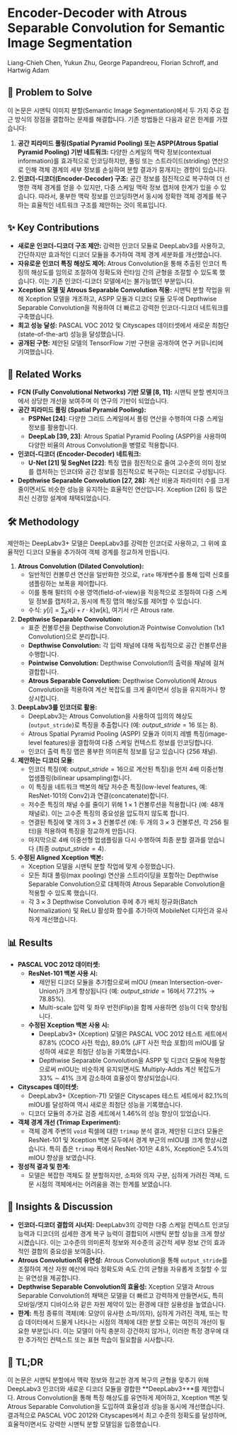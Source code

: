 # Encoder-Decoder with Atrous Separable Convolution for Semantic Image Segmentation

Liang-Chieh Chen, Yukun Zhu, George Papandreou, Florian Schroff, and Hartwig Adam

## 🧩 Problem to Solve

이 논문은 시맨틱 이미지 분할(Semantic Image Segmentation)에서 두 가지 주요 접근 방식의 장점을 결합하는 문제를 해결합니다. 기존 방법들은 다음과 같은 한계를 가졌습니다:

1. **공간 피라미드 풀링(Spatial Pyramid Pooling) 또는 ASPP(Atrous Spatial Pyramid Pooling) 기반 네트워크:** 다양한 스케일의 맥락 정보(contextual information)를 효과적으로 인코딩하지만, 풀링 또는 스트라이드(striding) 연산으로 인해 객체 경계의 세부 정보를 손실하여 분할 결과가 뭉개지는 경향이 있습니다.
2. **인코더-디코더(Encoder-Decoder) 구조:** 공간 정보를 점진적으로 복구하여 더 선명한 객체 경계를 얻을 수 있지만, 다중 스케일 맥락 정보 캡처에 한계가 있을 수 있습니다.
   따라서, 풍부한 맥락 정보를 인코딩하면서 동시에 정확한 객체 경계를 복구하는 효율적인 네트워크 구조를 제안하는 것이 목표입니다.

## ✨ Key Contributions

- **새로운 인코더-디코더 구조 제안:** 강력한 인코더 모듈로 DeepLabv3를 사용하고, 간단하지만 효과적인 디코더 모듈을 추가하여 객체 경계 세분화를 개선했습니다.
- **자유로운 인코더 특징 해상도 제어:** Atrous Convolution을 통해 추출된 인코더 특징의 해상도를 임의로 조절하여 정확도와 런타임 간의 균형을 조절할 수 있도록 했습니다. 이는 기존 인코더-디코더 모델에서는 불가능했던 부분입니다.
- **Xception 모델 및 Atrous Separable Convolution 적용:** 시맨틱 분할 작업을 위해 Xception 모델을 개조하고, ASPP 모듈과 디코더 모듈 모두에 Depthwise Separable Convolution을 적용하여 더 빠르고 강력한 인코더-디코더 네트워크를 구축했습니다.
- **최고 성능 달성:** PASCAL VOC 2012 및 Cityscapes 데이터셋에서 새로운 최첨단(state-of-the-art) 성능을 달성했습니다.
- **공개된 구현:** 제안된 모델의 TensorFlow 기반 구현을 공개하여 연구 커뮤니티에 기여했습니다.

## 📎 Related Works

- **FCN (Fully Convolutional Networks) 기반 모델 [8, 11]:** 시맨틱 분할 벤치마크에서 상당한 개선을 보여주며 이 연구의 기반이 되었습니다.
- **공간 피라미드 풀링 (Spatial Pyramid Pooling):**
  - **PSPNet [24]**: 다양한 그리드 스케일에서 풀링 연산을 수행하여 다중 스케일 정보를 활용합니다.
  - **DeepLab [39, 23]**: Atrous Spatial Pyramid Pooling (ASPP)을 사용하여 다양한 비율의 Atrous Convolution을 병렬로 적용합니다.
- **인코더-디코더 (Encoder-Decoder) 네트워크:**
  - **U-Net [21] 및 SegNet [22]**: 특징 맵을 점진적으로 줄여 고수준의 의미 정보를 캡처하는 인코더와 공간 정보를 점진적으로 복구하는 디코더로 구성됩니다.
- **Depthwise Separable Convolution [27, 28]:** 계산 비용과 파라미터 수를 크게 줄이면서도 비슷한 성능을 유지하는 효율적인 연산입니다. Xception [26] 등 많은 최신 신경망 설계에 채택되었습니다.

## 🛠️ Methodology

제안하는 DeepLabv3+ 모델은 DeepLabv3를 강력한 인코더로 사용하고, 그 위에 효율적인 디코더 모듈을 추가하여 객체 경계를 정교하게 만듭니다.

1. **Atrous Convolution (Dilated Convolution):**
   - 일반적인 컨볼루션 연산을 일반화한 것으로, `rate` 매개변수를 통해 입력 신호를 샘플링하는 보폭을 제어합니다.
   - 이를 통해 필터의 수용 영역(field-of-view)을 적응적으로 조절하여 다중 스케일 정보를 캡처하고, 동시에 특징 맵의 해상도를 제어할 수 있습니다.
   - 수식: $y[i] = \sum_k x[i+r \cdot k]w[k]$, 여기서 $r$은 Atrous rate.
2. **Depthwise Separable Convolution:**
   - 표준 컨볼루션을 Depthwise Convolution과 Pointwise Convolution (1x1 Convolution)으로 분리합니다.
   - **Depthwise Convolution:** 각 입력 채널에 대해 독립적으로 공간 컨볼루션을 수행합니다.
   - **Pointwise Convolution:** Depthwise Convolution의 출력을 채널에 걸쳐 결합합니다.
   - **Atrous Separable Convolution:** Depthwise Convolution에 Atrous Convolution을 적용하여 계산 복잡도를 크게 줄이면서 성능을 유지하거나 향상시킵니다.
3. **DeepLabv3를 인코더로 활용:**
   - DeepLabv3는 Atrous Convolution을 사용하여 임의의 해상도(`output_stride`)로 특징을 추출합니다 (예: $output\_stride=16$ 또는 $8$).
   - Atrous Spatial Pyramid Pooling (ASPP) 모듈과 이미지 레벨 특징(image-level features)을 결합하여 다중 스케일 컨텍스트 정보를 인코딩합니다.
   - 인코더 출력 특징 맵은 풍부한 의미론적 정보를 담고 있습니다 (256 채널).
4. **제안하는 디코더 모듈:**
   - 인코더 특징(예: $output\_stride=16$으로 계산된 특징)을 먼저 4배 이중선형 업샘플링(bilinear upsampling)합니다.
   - 이 특징을 네트워크 백본의 해당 저수준 특징(low-level features, 예: ResNet-101의 Conv2)과 연결(concatenate)합니다.
   - 저수준 특징의 채널 수를 줄이기 위해 $1 \times 1$ 컨볼루션을 적용합니다 (예: 48개 채널로). 이는 고수준 특징의 중요성을 압도하지 않도록 합니다.
   - 연결된 특징에 몇 개의 $3 \times 3$ 컨볼루션 (예: 두 개의 $3 \times 3$ 컨볼루션, 각 256 필터)을 적용하여 특징을 정교하게 만듭니다.
   - 마지막으로 4배 이중선형 업샘플링을 다시 수행하여 최종 분할 결과를 얻습니다 (최종 $output\_stride=4$).
5. **수정된 Aligned Xception 백본:**
   - Xception 모델을 시맨틱 분할 작업에 맞게 수정했습니다.
   - 모든 최대 풀링(max pooling) 연산을 스트라이딩을 포함하는 Depthwise Separable Convolution으로 대체하여 Atrous Separable Convolution을 적용할 수 있도록 했습니다.
   - 각 $3 \times 3$ Depthwise Convolution 후에 추가 배치 정규화(Batch Normalization) 및 ReLU 활성화 함수를 추가하여 MobileNet 디자인과 유사하게 개선했습니다.

## 📊 Results

- **PASCAL VOC 2012 데이터셋:**
  - **ResNet-101 백본 사용 시:**
    - 제안된 디코더 모듈을 추가함으로써 mIOU (mean Intersection-over-Union)가 크게 향상됩니다 (예: $output\_stride=16$에서 77.21% $\rightarrow$ 78.85%).
    - Multi-scale 입력 및 좌우 반전(Flip)을 함께 사용하면 성능이 더욱 향상됩니다.
  - **수정된 Xception 백본 사용 시:**
    - DeepLabv3+ (Xception) 모델은 PASCAL VOC 2012 테스트 세트에서 87.8% (COCO 사전 학습), 89.0% (JFT 사전 학습 포함)의 mIOU를 달성하여 새로운 최첨단 성능을 기록했습니다.
    - Depthwise Separable Convolution을 ASPP 및 디코더 모듈에 적용함으로써 mIOU는 비슷하게 유지되면서도 Multiply-Adds 계산 복잡도가 33% $\sim$ 41% 크게 감소하여 효율성이 향상되었습니다.
- **Cityscapes 데이터셋:**
  - DeepLabv3+ (Xception-71) 모델은 Cityscapes 테스트 세트에서 82.1%의 mIOU를 달성하여 역시 새로운 최첨단 성능을 기록했습니다.
  - 디코더 모듈의 추가로 검증 세트에서 1.46%의 성능 향상이 있었습니다.
- **객체 경계 개선 (Trimap Experiment):**
  - 객체 경계 주변의 `void` 픽셀에 대한 `trimap` 분석 결과, 제안된 디코더 모듈은 ResNet-101 및 Xception 백본 모두에서 경계 부근의 mIOU를 크게 향상시켰습니다. 특히 좁은 `trimap` 폭에서 ResNet-101은 4.8%, Xception은 5.4%의 mIOU 향상을 보였습니다.
- **정성적 결과 및 한계:**
  - 모델은 복잡한 객체도 잘 분할하지만, 소파와 의자 구분, 심하게 가려진 객체, 드문 시점의 객체에서는 어려움을 겪는 한계를 보였습니다.

## 🧠 Insights & Discussion

- **인코더-디코더 결합의 시너지:** DeepLabv3의 강력한 다중 스케일 컨텍스트 인코딩 능력과 디코더의 섬세한 경계 복구 능력이 결합되어 시맨틱 분할 성능을 크게 향상시켰습니다. 이는 고수준의 의미론적 정보와 저수준의 공간적 세부 정보 간의 효과적인 결합의 중요성을 보여줍니다.
- **Atrous Convolution의 유연성:** Atrous Convolution을 통해 `output_stride`를 조절하여 계산 자원 예산에 따라 정확도와 속도 간의 균형을 자유롭게 조절할 수 있는 유연성을 제공합니다.
- **Depthwise Separable Convolution의 효율성:** Xception 모델과 Atrous Separable Convolution의 채택은 모델을 더 빠르고 강력하게 만들면서도, 특히 모바일/엣지 디바이스와 같은 자원 제약이 있는 환경에 대한 실용성을 높였습니다.
- **한계:** 특정 종류의 객체(예: 모양이 유사한 소파/의자), 심하게 가려진 객체, 또는 학습 데이터에서 드물게 나타나는 시점의 객체에 대한 분할 오류는 여전히 개선이 필요한 부분입니다. 이는 모델이 아직 충분히 강건하지 않거나, 이러한 특정 경우에 대한 추가적인 컨텍스트 또는 표현 학습이 필요함을 시사합니다.

## 📌 TL;DR

이 논문은 시맨틱 분할에서 맥락 정보와 정교한 경계 복구의 균형을 맞추기 위해 DeepLabv3 인코더와 새로운 디코더 모듈을 결합한 **DeepLabv3+**를 제안합니다. Atrous Convolution을 통해 특징 해상도를 유연하게 제어하고, Xception 백본 및 Atrous Separable Convolution을 도입하여 효율성과 성능을 동시에 개선했습니다. 결과적으로 PASCAL VOC 2012와 Cityscapes에서 최고 수준의 정확도를 달성하며, 효율적이면서도 강력한 시맨틱 분할 모델임을 입증했습니다.
